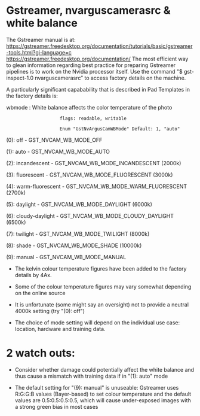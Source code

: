 # Gstreamer, nvarguscamerasrc & white balance

The Gstreamer manual is at: https://gstreamer.freedesktop.org/documentation/tutorials/basic/gstreamer-tools.html?gi-language=c
https://gstreamer.freedesktop.org/documentation/
The most efficient way to glean information regarding best practice for preparing Gstreamer pipelines is to work on the Nvidia processor itself.
Use the command "$ gst-inspect-1.0 nvarguscamerasrc” to access factory details on the machine. 

A particularly significant capabability that is described in Pad Templates in the factory details is:

wbmode         : White balance affects the color temperature of the photo

                        flags: readable, writable
                        
                        Enum "GstNvArgusCamWBMode" Default: 1, "auto"

(0): off              - GST_NVCAM_WB_MODE_OFF

(1): auto             - GST_NVCAM_WB_MODE_AUTO

(2): incandescent     - GST_NVCAM_WB_MODE_INCANDESCENT          (2000k)

(3): fluorescent      - GST_NVCAM_WB_MODE_FLUORESCENT           (3000k)

(4): warm-fluorescent - GST_NVCAM_WB_MODE_WARM_FLUORESCENT      (2700k)

(5): daylight         - GST_NVCAM_WB_MODE_DAYLIGHT		          (6000k)

(6): cloudy-daylight  - GST_NVCAM_WB_MODE_CLOUDY_DAYLIGHT	      (6500k)

(7): twilight         - GST_NVCAM_WB_MODE_TWILIGHT		          (8000k)

(8): shade            - GST_NVCAM_WB_MODE_SHADE		              (10000k)

(9): manual           - GST_NVCAM_WB_MODE_MANUAL

*  The kelvin colour temperature figures have been added to the factory details by 4Ax.

*  Some of the colour temperature figures may vary somewhat depending on the online source

*  It is unfortunate (some might say an oversight) not to provide a neutral 4000k setting (try "(0): off")

*  The choice of mode setting will depend on the individual use case: location, hardware and training data.

# 2 watch outs:

*  Consider whether damage could potentially affect the white balance and thus cause a mismatch with training data if in
"(1): auto" mode
   
*  The default setting for "(9): manual" is unuseable: Gstreamer uses R:G:G:B values (Bayer-based) to set colour temperature 
and the default values are 0.5:0.5:0.5:0.5, which will cause under-exposed images with a strong green bias in most cases
